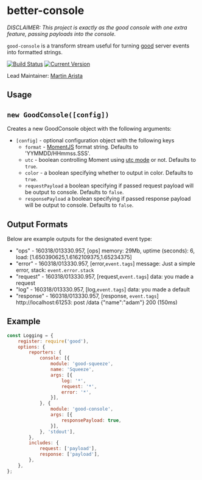 # better-console

_DISCLAIMER: This project is exactly as the good console with one extra feature, passing payloads into the console._

`good-console` is a transform stream useful for turning [good](https://github.com/hapijs/good) server events into formatted strings.

[![Build Status](https://travis-ci.org/hapijs/good-console.svg?branch=master)](https://travis-ci.org/mrtnrst/better-console)
[![Current Version](https://img.shields.io/npm/v/good-console.svg)](https://www.npmjs.com/package/a-better-console)

Lead Maintainer: [Martin Arista](https://github.com/mrtnrst)

## Usage

## `new GoodConsole([config])`
Creates a new GoodConsole object with the following arguments:

- `[config]` - optional configuration object with the following keys
	- `format` - [MomentJS](http://momentjs.com/docs/#/displaying/format/) format string. Defaults to 'YYMMDD/HHmmss.SSS'.
	- `utc` - boolean controlling Moment using [utc mode](http://momentjs.com/docs/#/parsing/utc/) or not. Defaults to `true`.
	- `color` - a boolean specifying whether to output in color. Defaults to `true`.
	- `requestPayload` a boolean specifying if passed request payload will be output to console. Defaults to `false`.
	- `responsePayload` a boolean specifying if passed response payload will be output to console. Defaults to `false`.

## Output Formats

Below are example outputs for the designated event type:

- "ops" - 160318/013330.957, [ops] memory: 29Mb, uptime (seconds): 6, load: [1.650390625,1.6162109375,1.65234375]
- "error" - 160318/013330.957, [error,`event.tags`] message: Just a simple error, stack: `event.error.stack`
- "request" - 160318/013330.957, [request,`event.tags`] data: you made a request
- "log" - 160318/013330.957, [log,`event.tags`] data: you made a default
- "response" - 160318/013330.957, [response, `event.tags`] http://localhost:61253: post /data {"name":"adam"} 200 (150ms)


## Example
```js
const Logging = {
    register: require('good'),
    options: {
        reporters: {
            console: [{
                module: 'good-squeeze',
                name: 'Squeeze',
                args: [{
                    log: '*',
                    request: '*',
                    error: '*',
                }],
            }, {
                module: 'good-console',
                args: [{
                    responsePayload: true,
                }],
            }, 'stdout'],
        },
        includes: {
            request: ['payload'],
            response: ['payload'],
        },
    },
};
```

